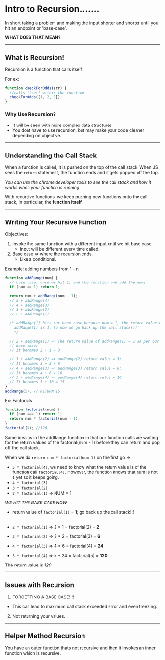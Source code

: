 # Intro to Recursion.......

In short taking a problem and making the input shorter and shorter until you hit an endpoint or 'base-case'.

**WHAT DOES THAT MEAN?**

---

## What is Recursion!

Recursion is a function that calls itself.

For ex:

```js
function checkForOdds(arr) {
  //calls itself within the function
  checkForOdds([1, 2, 3]);
}
```

### Why Use Recursion?

- It will be seen with more complex data structures
- You dont have to use recursion, but may make your code cleaner depending on objective.

---

## Understanding the Call Stack

When a function is called, it is pushed on the top of the call stack. When JS sees the `return` statement, the function ends and it gets popped off the top.

_You can use the chrome developer tools to see the call stack and how it works when your function is running_

With recursive functions, we keep pushing new functions onto the call stack, in particular, the **function itself**.

---

## Writing Your Recursive Function

Objectives:

1. Invoke the same function with a different input until we hit base case
   - Input will be different every time called.
2. Base case => where the recursion ends.
   - Like a conditional.

Example: adding numbers from 1 - n

```js
function addRange(num) {
  // base case: once we hit 1, end the function and add the nums
  if (num == 1) return 1;

  return num + addRange(num - 1);
  // 5 + addRange(4)
  // 4 + addRange(3)
  // 3 + addRange(2)
  // 2 + addRange(1)

  /* addRange(1) hits our base case because num = 1, the return value of 
	addRange(1) is 1. So now we go back up the call stack!!!!
	*/

  // 2 + addRange(1) => The return value of addRange(1) = 1 as per our
  // base case;
  // It becomes 2 + 1 = 3

  // 3 + addRange(2) => addRange(2) return value = 3;
  // It becomes 3 + 3 = 6
  // 4 + addRange(3) => addRange(3) return value = 6;
  // It becomes 4 + 6 = 10
  // 5 + addRange(4) => addRange(4) return value = 10
  // It becomes 5 + 10 = 15
}
addRange(5); // RETURN 15
```

Ex: Factorials

```js
function factorial(num) {
  if (num === 1) return 1;
  return num * factorial(num - 1);
}
factorial(5); //120
```

Same idea as in the addRange function in that our function calls are waiting for the return values of the factorial(num - 1) before they can return and pop off the call stack.

When we do `return num * factorial(num-1)` on the first go =>

- `5 * factorial(4)`, we need to know what the return value is of the function call `factorial(4)`. However, the function knows that num is not `1` yet so it keeps going.
- `4 * factorial(3)`
- `3 * factorial(2)`
- `2 * factorial(1)` => NUM = 1

_WE HIT THE BASE CASE NOW_

- return value of `factorial(1)` = **1**; go back up the call stack!!!
  <br></br>

- `2 * factorial(1)` => 2 \* 1 = factorial(2) = **2**
- `3 * factorial(2)` => 3 \* 2 = factorial(3) = **6**
- `4 * factorial(3)` => 4 \* 6 = factorial(4) = **24**
- `5 * factorial(4)` => 5 \* 24 = factorial(5) = **120**

The return value is _120_

---

## Issues with Recursion

1.  FORGETTING A BASE CASE!!!!

- This can lead to maximum call stack exceeded error and even freezing.

2.  Not returning your values.

---

## Helper Method Recursion

You have an outer function thats not recursive and then it invokes an inner function which is recursive.
